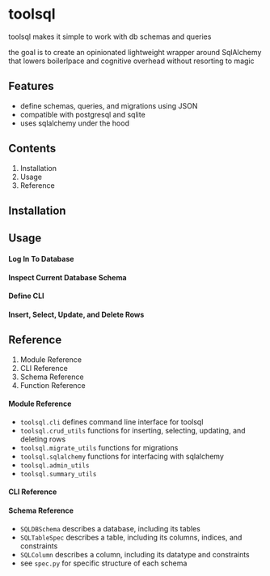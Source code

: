 # toolsql

toolsql makes it simple to work with db schemas and queries

the goal is to create an opinionated lightweight wrapper around SqlAlchemy that lowers boilerlpace and cognitive overhead without resorting to magic


## Features
- define schemas, queries, and migrations using JSON
- compatible with postgresql and sqlite
- uses sqlalchemy under the hood

## Contents
1. Installation
2. Usage
3. Reference

## Installation

## Usage

#### Log In To Database


#### Inspect Current Database Schema


#### Define CLI

#### Insert, Select, Update, and Delete Rows

## Reference
1. Module Reference
2. CLI Reference
3. Schema Reference
4. Function Reference

#### Module Reference
- `toolsql.cli` defines command line interface for toolsql
- `toolsql.crud_utils` functions for inserting, selecting, updating, and deleting rows
- `toolsql.migrate_utils` functions for migrations
- `toolsql.sqlalchemy` functions for interfacing with sqlalchemy
- `toolsql.admin_utils`
- `toolsql.summary_utils`

#### CLI Reference

#### Schema Reference
- `SQLDBSchema` describes a database, including its tables
- `SQLTableSpec` describes a table, including its columns, indices, and constraints
- `SQLColumn` describes a column, including its datatype and constraints
- see `spec.py` for specific structure of each schema

